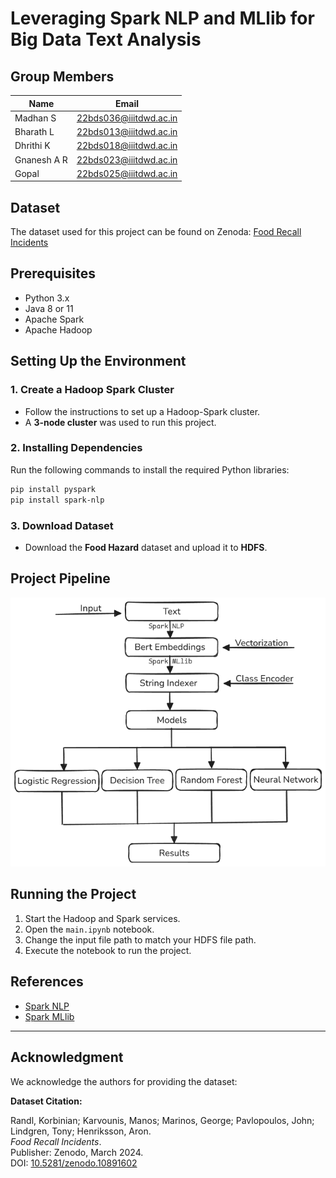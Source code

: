 # Leveraging Spark NLP and MLlib for Big Data Text Analysis

## Group Members

| Name         | Email                       |
|--------------|-----------------------------|
| Madhan S     | 22bds036@iiitdwd.ac.in      |
| Bharath L    | 22bds013@iiitdwd.ac.in      |
| Dhrithi K    | 22bds018@iiitdwd.ac.in      |
| Gnanesh A R  | 22bds023@iiitdwd.ac.in      |
| Gopal        | 22bds025@iiitdwd.ac.in      |


## Dataset
The dataset used for this project can be found on Zenoda:  [Food Recall Incidents](https://zenodo.org/records/10891602)


## Prerequisites
- Python 3.x
- Java 8 or 11
- Apache Spark
- Apache Hadoop


## Setting Up the Environment

### 1. Create a Hadoop Spark Cluster
- Follow the instructions to set up a Hadoop-Spark cluster.
- A **3-node cluster** was used to run this project.

### 2. Installing Dependencies
Run the following commands to install the required Python libraries:
```bash
pip install pyspark
pip install spark-nlp
 ```

### 3. Download Dataset
- Download the **Food Hazard** dataset and upload it to **HDFS**.

## Project Pipeline

![Alt text](framework.png)

## Running the Project
1. Start the Hadoop and Spark services.
2. Open the `main.ipynb` notebook.
3. Change the input file path to match your HDFS file path.
3. Execute the notebook to run the project.



## References
- [Spark NLP](https://nlp.johnsnowlabs.com/)
- [Spark MLlib](https://spark.apache.org/mllib/)

---
## Acknowledgment

We acknowledge the authors for providing the dataset:

**Dataset Citation:**

Randl, Korbinian; Karvounis, Manos; Marinos, George; Pavlopoulos, John; Lindgren, Tony; Henriksson, Aron.  
*Food Recall Incidents*.  
Publisher: Zenodo, March 2024.  
DOI: [10.5281/zenodo.10891602](https://doi.org/10.5281/zenodo.10891602)

    
